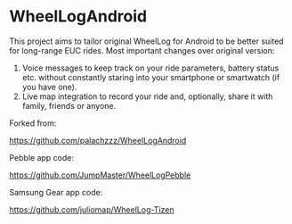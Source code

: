# WheelLogAndroid

This project aims to tailor original WheelLog for Android to be better suited for long-range EUC rides. Most important changes over original version:

1. Voice messages to keep track on your ride parameters, battery status etc. without constantly staring into your smartphone or smartwatch (if you have one).
2. Live map integration to record your ride and, optionally, share it with family, friends or anyone.



Forked from:

https://github.com/palachzzz/WheelLogAndroid

Pebble app code:

https://github.com/JumpMaster/WheelLogPebble

Samsung Gear app code:

https://github.com/juliomap/WheelLog-Tizen
